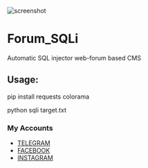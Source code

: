 ![screenshot](https://i.postimg.cc/6Q25kB39/Screenshot-20201102-210618-Termux.jpg)

# Forum_SQLi

Automatic SQL injector web-forum based CMS

## Usage:

pip install requests colorama

python sqli target.txt

### My Accounts

* [TELEGRAM](https://t.me/kalit3rmux)
* [FACEBOOK](https://www.facebook.com/termuxxhacking)
* [INSTAGRAM](https://instagram.com/termux_hacking)

